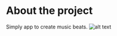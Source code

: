 <h1>About the project</h1>

Simply app to create music beats.
![alt text](https://i.postimg.cc/Nf3Dw7SW/Design.jpg)
